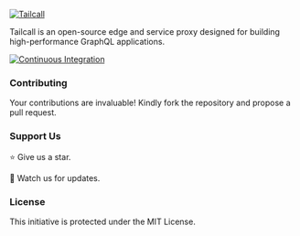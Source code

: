 [![Tailcall](https://raw.githubusercontent.com/tailcallhq/tailcall/main/assets/logo_main.png)](https://tailcall.run)


Tailcall is an open-source edge and service proxy designed for building high-performance GraphQL applications.

[![Continuous Integration](https://github.com/tailcallhq/tailcall/actions/workflows/ci.yml/badge.svg)](https://github.com/tailcallhq/tailcall/actions/workflows/ci.yml)

### Contributing

Your contributions are invaluable! Kindly fork the repository and propose a pull request.

### Support Us

⭐️ Give us a star.

👀 Watch us for updates.

### License

This initiative is protected under the MIT License.
